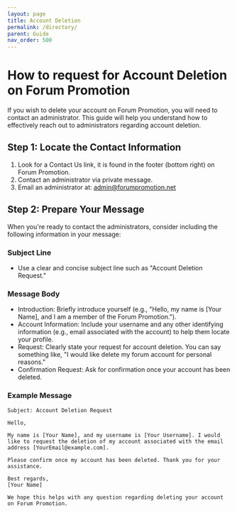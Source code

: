 ```yaml
---
layout: page
title: Account Deletion
permalink: /directory/
parent: Guide
nav_order: 500
---
```


# How to request for Account Deletion on Forum Promotion

If you wish to delete your account on Forum Promotion, you will need to contact an administrator. This guide will help you understand how to effectively reach out to administrators regarding account deletion.

## Step 1: Locate the Contact Information

1. Look for a Contact Us link, it is found in the footer (bottom right) on Forum Promotion.
2. Contact an administrator via private message.
3. Email an administrator at: admin@forumpromotion.net

## Step 2: Prepare Your Message

When you're ready to contact the administrators, consider including the following information in your message:

### Subject Line

- Use a clear and concise subject line such as "Account Deletion Request."

### Message Body

- Introduction: Briefly introduce yourself (e.g., "Hello, my name is [Your Name], and I am a member of the Forum Promotion.").
- Account Information: Include your username and any other identifying information (e.g., email associated with the account) to help them locate your profile.
- Request: Clearly state your request for account deletion. You can say something like, "I would like delete my forum account for personal reasons."
- Confirmation Request: Ask for confirmation once your account has been deleted.

### Example Message

```
Subject: Account Deletion Request

Hello,

My name is [Your Name], and my username is [Your Username]. I would like to request the deletion of my account associated with the email address [YourEmail@example.com].

Please confirm once my account has been deleted. Thank you for your assistance.

Best regards,
[Your Name]

We hope this helps with any question regarding deleting your account on Forum Promotion.
```
